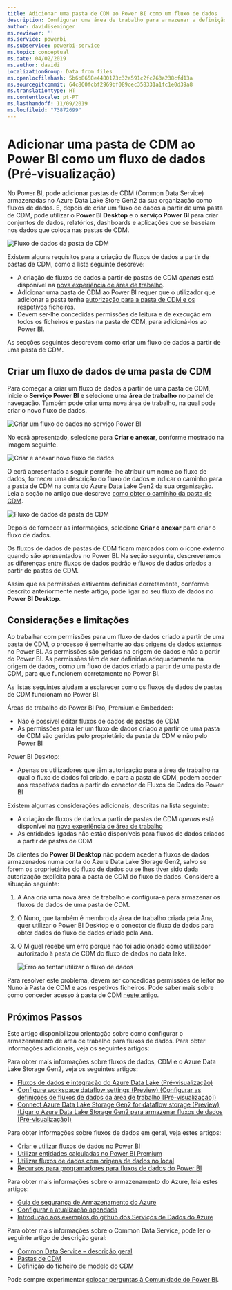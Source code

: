 ```yaml
---
title: Adicionar uma pasta de CDM ao Power BI como um fluxo de dados
description: Configurar uma área de trabalho para armazenar a definição e os ficheiros de dados do fluxo de dados no Azure Data Lake Storage Gen2
author: davidiseminger
ms.reviewer: ''
ms.service: powerbi
ms.subservice: powerbi-service
ms.topic: conceptual
ms.date: 04/02/2019
ms.author: davidi
LocalizationGroup: Data from files
ms.openlocfilehash: 5b6b8658e4480173c32a591c2fc763a238cfd13a
ms.sourcegitcommit: 64c860fcbf2969bf089cec358331a1fc1e0d39a8
ms.translationtype: HT
ms.contentlocale: pt-PT
ms.lasthandoff: 11/09/2019
ms.locfileid: "73872699"
---
```

# <a name="add-a-cdm-folder-to-power-bi-as-a-dataflow-preview"></a>Adicionar uma pasta de CDM ao Power BI como um fluxo de dados (Pré-visualização)

No Power BI, pode adicionar pastas de CDM (Common Data Service) armazenadas no Azure Data Lake Store Gen2 da sua organização como fluxos de dados. E, depois de criar um fluxo de dados a partir de uma pasta de CDM, pode utilizar o **Power BI Desktop** e o **serviço Power BI** para criar conjuntos de dados, relatórios, dashboards e aplicações que se baseiam nos dados que coloca nas pastas de CDM.

![Fluxo de dados da pasta de CDM](media/service-dataflows-add-cdm-folder/dataflow-from-cdm-folder_01.jpg)

Existem alguns requisitos para a criação de fluxos de dados a partir de pastas de CDM, como a lista seguinte descreve:

* A criação de fluxos de dados a partir de pastas de CDM *apenas* está disponível na [nova experiência de área de trabalho](service-create-the-new-workspaces.md). 
* Adicionar uma pasta de CDM ao Power BI requer que o utilizador que adicionar a pasta tenha [autorização para a pasta de CDM e os respetivos ficheiros](https://go.microsoft.com/fwlink/?linkid=2029121).
* Devem ser-lhe concedidas permissões de leitura e de execução em todos os ficheiros e pastas na pasta de CDM, para adicioná-los ao Power BI.

As secções seguintes descrevem como criar um fluxo de dados a partir de uma pasta de CDM.

## <a name="create-a-dataflow-from-a-cdm-folder"></a>Criar um fluxo de dados de uma pasta de CDM

Para começar a criar um fluxo de dados a partir de uma pasta de CDM, inicie o **Serviço Power BI** e selecione uma **área de trabalho** no painel de navegação. Também pode criar uma nova área de trabalho, na qual pode criar o novo fluxo de dados.

![Criar um fluxo de dados no serviço Power BI](media/service-dataflows-add-cdm-folder/dataflow-from-cdm-folder_02.jpg)

No ecrã apresentado, selecione para **Criar e anexar**, conforme mostrado na imagem seguinte.

![Criar e anexar novo fluxo de dados](media/service-dataflows-add-cdm-folder/dataflow-from-cdm-folder_03.jpg)

O ecrã apresentado a seguir permite-lhe atribuir um nome ao fluxo de dados, fornecer uma descrição do fluxo de dados e indicar o caminho para a pasta de CDM na conta do Azure Data Lake Gen2 da sua organização. Leia a seção no artigo que descreve [como obter o caminho da pasta de CDM](service-dataflows-configure-workspace-storage-settings.md#get-the-uri-of-stored-dataflow-files). 

![Fluxo de dados da pasta de CDM](media/service-dataflows-add-cdm-folder/dataflow-from-cdm-folder_01.jpg)

Depois de fornecer as informações, selecione **Criar e anexar** para criar o fluxo de dados.

Os fluxos de dados de pastas de CDM ficam marcados com o ícone *externo* quando são apresentados no Power BI. Na seção seguinte, descreveremos as diferenças entre fluxos de dados padrão e fluxos de dados criados a partir de pastas de CDM.

Assim que as permissões estiverem definidas corretamente, conforme descrito anteriormente neste artigo, pode ligar ao seu fluxo de dados no **Power BI Desktop**.


## <a name="considerations-and-limitations"></a>Considerações e limitações

Ao trabalhar com permissões para um fluxo de dados criado a partir de uma pasta de CDM, o processo é semelhante ao das origens de dados externas no Power BI. As permissões são geridas na origem de dados e não a partir do Power BI. As permissões têm de ser definidas adequadamente na origem de dados, como um fluxo de dados criado a partir de uma pasta de CDM, para que funcionem corretamente no Power BI.

As listas seguintes ajudam a esclarecer como os fluxos de dados de pastas de CDM funcionam no Power BI.

Áreas de trabalho do Power BI Pro, Premium e Embedded:
* Não é possível editar fluxos de dados de pastas de CDM
* As permissões para ler um fluxo de dados criado a partir de uma pasta de CDM são geridas pelo proprietário da pasta de CDM e não pelo Power BI

Power BI Desktop:
* Apenas os utilizadores que têm autorização para a área de trabalho na qual o fluxo de dados foi criado, e para a pasta de CDM, podem aceder aos respetivos dados a partir do conector de Fluxos de Dados do Power BI


Existem algumas considerações adicionais, descritas na lista seguinte:

* A criação de fluxos de dados a partir de pastas de CDM *apenas* está disponível na [nova experiência de área de trabalho](service-create-the-new-workspaces.md)
* As entidades ligadas não estão disponíveis para fluxos de dados criados a partir de pastas de CDM


Os clientes do **Power BI Desktop** não podem aceder a fluxos de dados armazenados numa conta do Azure Data Lake Storage Gen2, salvo se forem os proprietários do fluxo de dados ou se lhes tiver sido dada autorização explícita para a pasta de CDM do fluxo de dados. Considere a situação seguinte:

1.  A Ana cria uma nova área de trabalho e configura-a para armazenar os fluxos de dados de uma pasta de CDM.
2.  O Nuno, que também é membro da área de trabalho criada pela Ana, quer utilizar o Power BI Desktop e o conector de fluxo de dados para obter dados do fluxo de dados criado pela Ana.
3.  O Miguel recebe um erro porque não foi adicionado como utilizador autorizado à pasta de CDM do fluxo de dados no data lake.

    ![Erro ao tentar utilizar o fluxo de dados](media/service-dataflows-configure-workspace-storage-settings/dataflow-storage-settings_08.jpg)

Para resolver este problema, devem ser concedidas permissões de leitor ao Nuno à Pasta de CDM e aos respetivos ficheiros. Pode saber mais sobre como conceder acesso à pasta de CDM [neste artigo](https://go.microsoft.com/fwlink/?linkid=2029121).


## <a name="next-steps"></a>Próximos Passos

Este artigo disponibilizou orientação sobre como configurar o armazenamento de área de trabalho para fluxos de dados. Para obter informações adicionais, veja os seguintes artigos:

Para obter mais informações sobre fluxos de dados, CDM e o Azure Data Lake Storage Gen2, veja os seguintes artigos:

* [Fluxos de dados e integração do Azure Data Lake (Pré-visualização)](service-dataflows-azure-data-lake-integration.md)
* [Configure workspace dataflow settings (Preview) (Configurar as definições de fluxos de dados da área de trabalho [Pré-visualização])](service-dataflows-configure-workspace-storage-settings.md)
* [Connect Azure Data Lake Storage Gen2 for dataflow storage (Preview) (Ligar o Azure Data Lake Storage Gen2 para armazenar fluxos de dados [Pré-visualização])](service-dataflows-connect-azure-data-lake-storage-gen2.md)

Para obter informações sobre fluxos de dados em geral, veja estes artigos:

* [Criar e utilizar fluxos de dados no Power BI](service-dataflows-create-use.md)
* [Utilizar entidades calculadas no Power BI Premium](service-dataflows-computed-entities-premium.md)
* [Utilizar fluxos de dados com origens de dados no local](service-dataflows-on-premises-gateways.md)
* [Recursos para programadores para fluxos de dados do Power BI](service-dataflows-developer-resources.md)

Para obter mais informações sobre o armazenamento do Azure, leia estes artigos:
* [Guia de segurança de Armazenamento do Azure](https://docs.microsoft.com/azure/storage/common/storage-security-guide)
* [Configurar a atualização agendada](refresh-scheduled-refresh.md)
* [Introdução aos exemplos do github dos Serviços de Dados do Azure](https://aka.ms/cdmadstutorial)

Para obter mais informações sobre o Common Data Service, pode ler o seguinte artigo de descrição geral:
* [Common Data Service – descrição geral](https://docs.microsoft.com/powerapps/common-data-model/overview)
* [Pastas de CDM](https://go.microsoft.com/fwlink/?linkid=2045304)
* [Definição do ficheiro de modelo do CDM](https://go.microsoft.com/fwlink/?linkid=2045521)

Pode sempre experimentar [colocar perguntas à Comunidade do Power BI](https://community.powerbi.com/).

